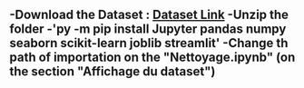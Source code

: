 -Download the Dataset : [Dataset Link](https://s3-eu-west-1.amazonaws.com/static.oc-static.com/prod/courses/files/parcours-data-scientist/P2/fr.openfoodfacts.org.products.csv.zip)
-Unzip the folder
-'py -m pip install Jupyter pandas numpy seaborn scikit-learn joblib streamlit'
-Change th path of importation on the "Nettoyage.ipynb" (on the section "Affichage du dataset")
-